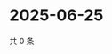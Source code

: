 # 2025-06-25

共 0 条

<!-- BEGIN ZHIHUQUESTIONS -->
<!-- 最后更新时间 Wed Jun 25 2025 02:16:10 GMT+0800 (China Standard Time) -->

<!-- END ZHIHUQUESTIONS -->
